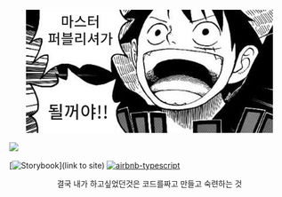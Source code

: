 <p align="center">
  <img src="./docs/images/9238c3671dadc90e5e0fe4851f319170.jpg" />
</p>
<a href="https://hits.seeyoufarm.com"/><img src="https://hits.seeyoufarm.com/api/count/incr/badge.svg?url=https%3A%2F%2Fgithub.com%2Fhansanghyeon%2Fmaster-publisher"/></a>

[![Storybook](https://cdn.jsdelivr.net/gh/storybookjs/brand@master/badge/badge-storybook.svg)](link to site) [![airbnb-typescript](https://img.shields.io/badge/code%20style-airbnb--typescript-blue)](https://github.com/iamturns/eslint-config-airbnb-typescript)

<p align="center">
 결국 내가 하고싶었던것은 코드를짜고 만들고 숙련하는 것
</p>